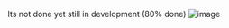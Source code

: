 Its not done yet still in development (80% done)
![image](https://github.com/bylldgo/Private/assets/126079646/7ab59969-44db-403c-834d-7846eb804bc5)

